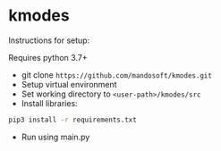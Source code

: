 # kmodes
Instructions for setup:

Requires python 3.7+
- git clone ```https://github.com/mandosoft/kmodes.git```  
- Setup virtual environment
- Set working directory to ```<user-path>/kmodes/src```
- Install libraries:
```bash
pip3 install -r requirements.txt
```
- Run using main.py

